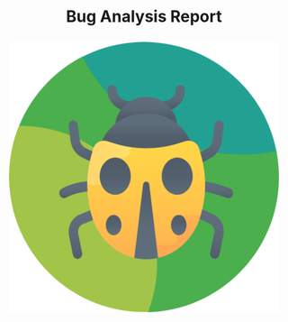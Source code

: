 # **<p align="center">Bug Analysis Report</p>**
<p align="center">
<img src='https://github.com/spcidealacm/BugReport/blob/master/img/icon.png?raw=true' width='480'/>
</p>